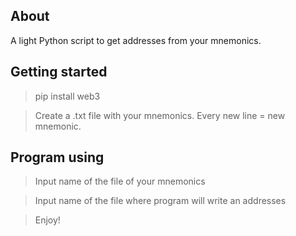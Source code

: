 ## About

A light Python script to get addresses from your mnemonics.


## Getting started

>pip install web3

>Create a .txt file with your mnemonics. Every new line = new mnemonic.

## Program using

> Input name of the file of your mnemonics

>Input name of the file where program will write an addresses

>Enjoy!

